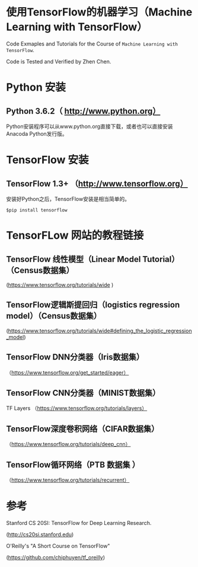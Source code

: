 # 使用TensorFlow的机器学习（Machine Learning with TensorFlow）

Code Exmaples and Tutorials for the Course of `Machine Learning with TensorFlow`. 

 Code is Tested and Verified by Zhen Chen.
 
# Python 安装

## Python 3.6.2（ http://www.python.org）

Python安装程序可以从www.python.org直接下载，或者也可以直接安装Anacoda Python发行版。

# TensorFlow 安装

## TensorFlow 1.3+ （http://www.tensorflow.org）

安装好Python之后，TensorFlow安装是相当简单的。

`$pip install tensorflow`

# TensorFLow 网站的教程链接

## TensorFlow 线性模型（Linear Model Tutorial）（Census数据集）

(https://www.tensorflow.org/tutorials/wide ) 

## TensorFlow逻辑斯提回归（logistics regression model）（Census数据集）

(https://www.tensorflow.org/tutorials/wide#defining_the_logistic_regression_model)

## TensorFlow DNN分类器（Iris数据集）

（https://www.tensorflow.org/get_started/eager）

## TensorFlow CNN分类器（MINIST数据集）

TF Layers （https://www.tensorflow.org/tutorials/layers）

## TensorFlow深度卷积网络（CIFAR数据集）

（https://www.tensorflow.org/tutorials/deep_cnn）

## TensorFlow循环网络（PTB  数据集 ）

（https://www.tensorflow.org/tutorials/recurrent）

# 参考

Stanford CS 20SI: TensorFlow for Deep Learning Research.

(http://cs20si.stanford.edu)

O'Reilly's "A Short Course on TensorFlow"

(https://github.com/chiphuyen/tf_oreilly)
